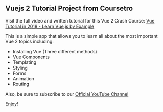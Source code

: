 ## Vuejs 2 Tutorial Project from Coursetro

Visit the full video and written tutorial for this Vue 2 Crash Course:
[Vue Tutorial in 2018 - Learn Vue.js by Example](https://coursetro.com/courses/23/Vue-Tutorial-in-2018---Learn-Vue.js-by-Example)

This is a simple app that allows you to learn all about the most important Vue 2 topics including:

- Installing Vue (Three different methods)
- Vue Components
- Templating
- Styling
- Forms
- Animation
- Routing

Also, be sure to subscribe to our [Official YouTube Channel](http://youtube.com/user/designcourse)

Enjoy!